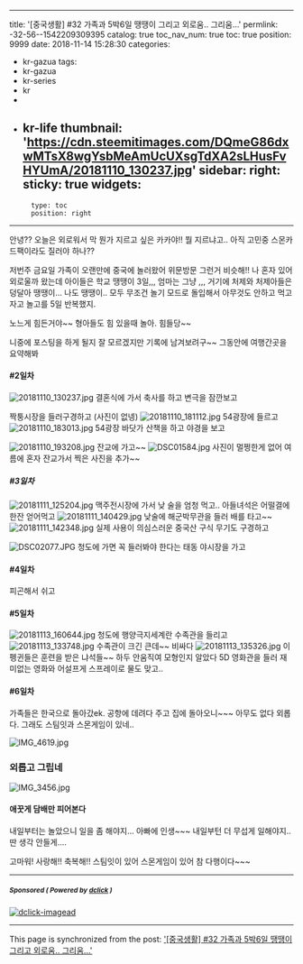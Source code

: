 
---
title: '[중국생활] #32 가족과 5박6일 땡땡이 그리고  외로움.. 그리움...'
permlink: -32-56--1542209309395
catalog: true
toc_nav_num: true
toc: true
position: 9999
date: 2018-11-14 15:28:30
categories:
- kr-gazua
tags:
- kr-gazua
- kr-series
- kr
- 
- kr-life
thumbnail: 'https://cdn.steemitimages.com/DQmeG86dxwMTsX8wgYsbMeAmUcUXsgTdXA2sLHusFvHYUmA/20181110_130237.jpg'
sidebar:
    right:
        sticky: true
widgets:
    -
        type: toc
        position: right
---


안녕??  오늘은 외로워서 막 뭔가 지르고 싶은 카카야!!
뭘 지르냐고.. 아직 고민중 스몬카드팩이라도 질러야 하나??

저번주 금요일 가족이 오랜만에 중국에 놀러왔어
위문방문 그런거 비슷해!! 나 혼자 있어 외로울까 왔는데
아이들은 학교 땡땡이 3일,,, 엄마는 그냥 ,,, 
거기에 처제와 처제아들은 덩달아 땡땡이...
나도 땡땡이..  모두 무조건 놀기 모드로 돌입해서
아무것도 안하고 먹고 자고 놀고를 5일 반복했지.

노느게 힘든거야~~ 형아들도 힘 있을때 놀아. 힘들당~~

니중에 포스팅을 하게 될지 잘 모르겠지만 기록에 남겨보려구~~
그동안에 여행간곳을 요약해봐

#### #2일차
![20181110_130237.jpg](https://cdn.steemitimages.com/DQmeG86dxwMTsX8wgYsbMeAmUcUXsgTdXA2sLHusFvHYUmA/20181110_130237.jpg)
결혼식에 가서 축사를 하고 변극을 잠깐보고

짝퉁시장을 들러구경하고 (사진이 없넹)
![20181110_181112.jpg](https://cdn.steemitimages.com/DQmQPbHVzSHxpSaUWJKLNDB3jRbCQ29xgeFsTqqrmxR5NVM/20181110_181112.jpg)
54광장에 들르고
![20181110_183013.jpg](https://cdn.steemitimages.com/DQmdVW1NmaGT2dva1ML1whAigRdcZx2BwKDmvvB19FzWLfh/20181110_183013.jpg)
54광장 바닷가 산책을 하고 야경을 보고

![20181110_193208.jpg](https://cdn.steemitimages.com/DQmewqEM5Pr7vCmJvMZ35Ba4wL9ow5BrT2vKtCy2cCP2vYc/20181110_193208.jpg)
잔교에 가고~~
![DSC01584.jpg](https://cdn.steemitimages.com/DQmYoPsuspYjTp1XQK9dFsgZ6ctYGxdFHStqtaMFhy82JLr/DSC01584.jpg)
사진이 멀쩡한게 없어 여름에 혼자 잔교가서 찍은 사진을 추가~~

##### #3일차
![20181111_125204.jpg](https://cdn.steemitimages.com/DQmTeweCgxuw2DqzLMTpQn7LeyhcpHTXg5F19UF9ac9UfJj/20181111_125204.jpg)
맥주전시장에 가서 낮 술을 엄청 먹고.. 아들녀석은 어떨결에 한잔 얻어먹고
![20181111_140429.jpg](https://cdn.steemitimages.com/DQmdEeCQykp9WdAcUALesakpqA5hoj9ES7tHkwzQnrnBYuZ/20181111_140429.jpg)
낮술에 해군박무관을 들러 배를 타고~~
![20181111_142348.jpg](https://cdn.steemitimages.com/DQmSKMzrYJbFwk1Nvtxk4zPnqKuYfMMzkRmUi8ciMrTHJhi/20181111_142348.jpg)
실제 사용이 의심스러운 중국산 구식 무기도 구경하고

![DSC02077.JPG](https://cdn.steemitimages.com/DQmQYUzqVpPFkLcF9UaEFi7PdN4z23FLN5UGDSMpWYEtz38/DSC02077.JPG)
청도에 가면 꼭 들러봐야 한다는 태동 야시장을 가고

#### #4일차
피곤해서 쉬고

#### #5일차
![20181113_160644.jpg](https://cdn.steemitimages.com/DQmYwfbzLDY21pm2Vy7WwbxqvwmYBE73mbTMNrpmFkqyZoH/20181113_160644.jpg)
청도에 행양극지세계란 수족관을 들리고
![20181113_133748.jpg](https://cdn.steemitimages.com/DQmZayEhaY81tUDnaS6dqWYVKiPM2gmbNrRSbDYSxDLCLi2/20181113_133748.jpg)
수족관이 크긴 큰데~~ 비싸다
![20181113_135326.jpg](https://cdn.steemitimages.com/DQmdogkRmujSrqQA7V5XXUMUJtRtkRn3GcL9GVju5E1a5us/20181113_135326.jpg)
이 펭귄들은 훈련을 받은 냐석들~~ 하두 안움직여 모형인지 알았다
5D 영화관을 들러 재미없는 영화와 어설프게 스프레이로 물도 맞고..

#### #6일차

가족들은 한국으로 돌아갔ek.
공항에 데려다 주고 집에 돌아오니~~~ 아무도 없다
외롭다. 그래도 스팀잇과 스몬게임이 있네..


![IMG_4619.jpg](https://cdn.steemitimages.com/DQmbpGx5EvZMR8NaxXUp3pwYymtEUy6ofExx7xsFULjaVYt/IMG_4619.jpg)
### 외롭고 그립네

![IMG_3456.jpg](https://cdn.steemitimages.com/DQmSA3LspS8ZAZ4vEyHVw5rX8RHzmum1z2RCZ4JJ9ZxAW2Q/IMG_3456.jpg)
#### 애꿋게 담배만 피어본다


내일부터는 놀았으니 일을 좀 해야지...
아빠에 인생~~~ 
내일부턴 더 무섭게 일해야지..
딴 생각 안들게....

고마워! 사랑해!! 축복해!!
스팀잇이 있어 스몬게임이 있어 참 다행이다~~~



---

#####  <sub> **Sponsored ( Powered by [dclick](https://www.dclick.io) )** </sub>
[![dclick-imagead](https://s3.ap-northeast-2.amazonaws.com/dclick/image/dclick/1540725947960.png)](https://api.dclick.io/v1/c?x=eyJhbGciOiJIUzI1NiIsInR5cCI6IkpXVCJ9.eyJjIjoia2lidW1oIiwicyI6Ii0zMi01Ni0tMTU0MjIwOTMwOTM5NSIsImEiOlsiaS02Il0sInVybCI6Imh0dHA6Ly93d3cueWVzMjQuY29tLzI0L0dvb2RzLzY1NTU5MzcwP0Fjb2RlPTEwMSIsImlhdCI6MTU0MjIwOTMwOSwiZXhwIjoxODU3NTY5MzA5fQ.zNY5Mef9XKfyn4QgBX51A1CPzfv5b_z2iPZpnGzdnqY)

- - -

This page is synchronized from the post: ['[중국생활] #32 가족과 5박6일 땡땡이 그리고  외로움.. 그리움...'](https://steemit.com/@kibumh/-32-56--1542209309395)

